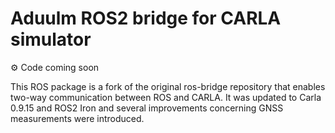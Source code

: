# Aduulm ROS2 bridge for CARLA simulator

⚙️ Code coming soon

This ROS package is a fork of the original ros-bridge repository that enables two-way communication between ROS and CARLA. 
It was updated to Carla 0.9.15 and ROS2 Iron and several improvements concerning GNSS measurements were introduced.
